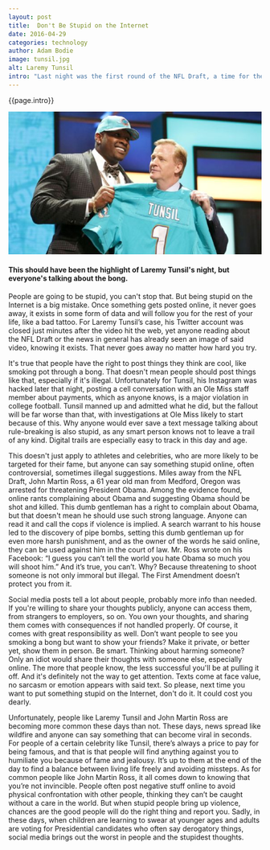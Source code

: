 ```yaml
---
layout: post
title:  Don't Be Stupid on the Internet
date: 2016-04-29
categories: technology
author: Adam Bodie
image: tunsil.jpg
alt: Laremy Tunsil
intro: "Last night was the first round of the NFL Draft, a time for the best ranked prospects to join the NFL, a joyous time for those to hear their name called. Yet in this day and age, being stupid sells, and being stupid on the Internet never goes away no matter how hard you try. That's why all the buzz today is around Laremy Tunsil, a highly ranked offensive tackle who ended up falling to the 13th pick to the Miami Dolphins, as someone allegedly hacked into his Twitter account and posted a video of him smoking a bong through a gas mask earlier in the day."
---
```


<div class="article">
<p>{{page.intro}}</p>

<div class="blog-pic">
		<img src="/img/tunsil.jpg" data-toggle="tooltip" title="This should have been the highlight of Laremy Tunsil's night, but everyone's talking about the bong." class="image block img-responsive">
	<h4>This should have been the highlight of Laremy Tunsil's night, but everyone's talking about the bong.</h4>
</div>



<p>People are going to be stupid, you can't stop that.  But being stupid on the Internet is a big mistake.  Once something gets posted online, it never goes away, it exists in some form of data and will follow you for the rest of your life, like a bad tattoo.  For Laremy Tunsil’s case, his Twitter account was closed just minutes after the video hit the web, yet anyone reading about the NFL Draft or the news in general has already seen an image of said video, knowing it exists.  That never goes away no matter how hard you try.</p>

<p>It's true that people have the right to post things they think are cool, like smoking pot through a bong.  That doesn't mean people should post things like that, especially if it's illegal.  Unfortunately for Tunsil, his Instagram was hacked later that night, posting a cell conversation with an Ole Miss staff member about payments, which as anyone knows, is a major violation in college football.  Tunsil manned up and admitted what he did, but the fallout will be far worse than that, with investigations at Ole Miss likely to start because of this.  Why anyone would ever save a text message talking about rule-breaking is also stupid, as any smart person knows not to leave a trail of any kind.  Digital trails are especially easy to track in this day and age.</p>

<p>This doesn't just apply to athletes and celebrities, who are more likely to be targeted for their fame, but anyone can say something stupid online, often controversial, sometimes illegal suggestions.  Miles away from the NFL Draft, John Martin Ross, a 61 year old man from Medford, Oregon was arrested for threatening President Obama.  Among the evidence found, online rants complaining about Obama and suggesting Obama should be shot and killed.  This dumb gentleman has a right to complain about Obama, but that doesn't mean he should use such strong language.  Anyone can read it and call the cops if violence is implied.   A search warrant to his house led to the discovery of pipe bombs, setting this dumb gentleman up for even more harsh punishment, and as the owner of the words he said online, they can be used against him in the court of law.  Mr. Ross wrote on his Facebook: “I guess you can’t tell the world you hate Obama so much you will shoot him.”  And it’s true, you can’t.  Why?  Because threatening to shoot someone is not only immoral but illegal.  The First Amendment doesn’t protect you from it.</p>

<p>Social media posts tell a lot about people, probably more info than needed.  If you're willing to share your thoughts publicly, anyone can access them, from strangers to employers, so on.  You own your thoughts, and sharing them comes with consequences if not handled properly.  Of course, it comes with great responsibility as well.  Don’t want people to see you smoking a bong but want to show your friends?  Make it private, or better yet, show them in person.  Be smart.  Thinking about harming someone? Only an idiot would share their thoughts with someone else, especially online.  The more that people know, the less successful you'll be at pulling it off.  And it's definitely not the way to get attention.  Texts come at face value, no sarcasm or emotion appears with said text.  So please, next time you want to put something stupid on the Internet, don't do it.  It could cost you dearly.</p>

<p>Unfortunately, people like Laremy Tunsil and John Martin Ross are becoming more common these days than not.  These days, news spread like wildfire and anyone can say something that can become viral in seconds.  For people of a certain celebrity like Tunsil, there’s always a price to pay for being famous, and that is that people will find anything against you to humiliate you because of fame and jealousy.  It’s up to them at the end of the day to find a balance between living life freely and avoiding missteps.  As for common people like John Martin Ross, it all comes down to knowing that you’re not invincible.  People often post negative stuff online to avoid physical confrontation with other people, thinking they can’t be caught without a care in the world.  But when stupid people bring up violence, chances are the good people will do the right thing and report you.  Sadly, in these days, when children are learning to swear at younger ages and adults are voting for Presidential candidates who often say derogatory things, social media brings out the worst in people and the stupidest thoughts.  </p>

</div>